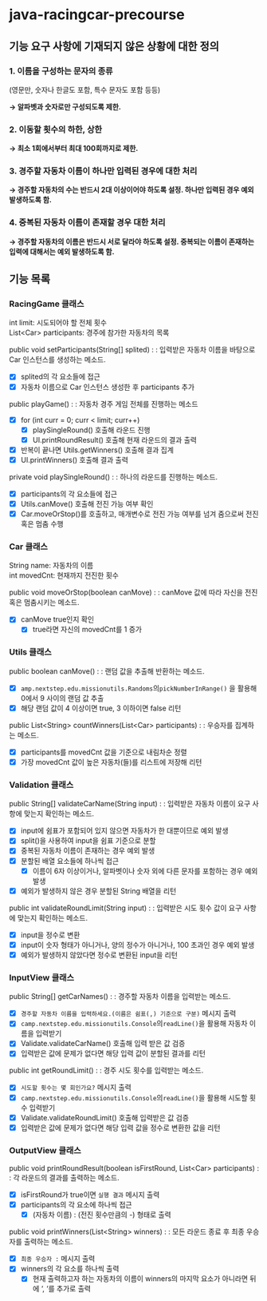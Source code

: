 # java-racingcar-precourse
## 기능 요구 사항에 기재되지 않은 상황에 대한 정의

### 1. 이름을 구성하는 문자의 종류

  (영문만, 숫자나 한글도 포함, 특수 문자도 포함 등등)

  **→ 알파벳과 숫자로만 구성되도록 제한.**

### 2. 이동할 횟수의 하한, 상한

  **→ 최소 1회에서부터 최대 100회까지로 제한.**

### 3. 경주할 자동차 이름이 하나만 입력된 경우에 대한 처리
  **→ 경주할 자동차의 수는 반드시 2대 이상이어야 하도록 설정. 하나만 입력된 경우 예외 발생하도록 함.**

### 4. 중복된 자동차 이름이 존재할 경우 대한 처리
**→ 경주할 자동차의 이름은 반드시 서로 달라야 하도록 설정. 중복되는 이름이 존재하는 입력에 대해서는 예외 발생하도록 함.**

## 기능 목록

### RacingGame 클래스

int limit: 시도되어야 할 전체 횟수<br>
List\<Car> participants: 경주에 참가한 자동차의 목록

public void setParticipants(String[] splited)
: \: 입력받은 자동차 이름을 바탕으로 Car 인스턴스를 생성하는 메소드.

- [x]  splited의 각 요소들에 접근
- [x]  자동차 이름으로 Car 인스턴스 생성한 후 participants 추가

public playGame()
: \: 자동차 경주 게임 전체를 진행하는 메소드

- [x]  for (int curr = 0; curr < limit; curr++)
    - [x]  playSingleRound() 호출해 라운드 진행
    - [x]  UI.printRoundResult() 호출해 현재 라운드의 결과 출력
- [x]  반복이 끝나면 Utils.getWinners() 호출해 결과 집계
- [x]  UI.printWinners() 호출해 결과 출력

private void playSingleRound()
: \: 하나의 라운드를 진행하는 메소드.

- [x]  participants의 각 요소들에 접근
- [x]  Utils.canMove() 호출해 전진 가능 여부 확인
- [x]  Car.moveOrStop()를 호출하고, 매개변수로 전진 가능 여부를 넘겨 줌으로써 전진 혹은 멈춤 수행

### Car 클래스

String name: 자동차의 이름<br>
int movedCnt: 현재까지 전진한 횟수

public void moveOrStop(boolean canMove)
: \: canMove 값에 따라 자신을 전진 혹은 멈춤시키는 메소드.

- [x] canMove true인지 확인
   - [x] true라면 자신의 movedCnt를 1 증가

### Utils 클래스

public boolean canMove()
: \: 랜덤 값을 추출해 반환하는 메소드.

- [x]  `amp.nextstep.edu.missionutils.Randoms`의`pickNumberInRange()` 을 활용해 0에서 9 사이의 랜덤 값 추출
- [x]  해당 랜덤 값이 4 이상이면 true, 3 이하이면 false 리턴

public List\<String> countWinners(List\<Car> participants)
: \: 우승자를 집계하는 메소드.

- [x]  participants를 movedCnt 값을 기준으로 내림차순 정렬
- [x]  가장 movedCnt 값이 높은 자동차(들)를 리스트에 저장해 리턴

### Validation 클래스

public String[] validateCarName(String input)
: \: 입력받은 자동차 이름이 요구 사항에 맞는지 확인하는 메소드.

- [x]  input에 쉼표가 포함되어 있지 않으면 자동차가 한 대뿐이므로 예외 발생
- [x]  split()을 사용하여 input을 쉼표 기준으로 분할
- [x]  중복된 자동차 이름이 존재하는 경우 예외 발생
- [x]  분할된 배열 요소들에 하나씩 접근
    - [x]  이름이 6자 이상이거나, 알파벳이나 숫자 외에 다른 문자를 포함하는 경우 예외 발생
- [x]  예외가 발생하지 않은 경우 분할된 String 배열을 리턴

public int validateRoundLimit(String input)
: \: 입력받은 시도 횟수 값이 요구 사항에 맞는지 확인하는 메소드.

- [x]  input을 정수로 변환
- [x]  input이 숫자 형태가 아니거나, 양의 정수가 아니거나, 100 초과인 경우 예외 발생
- [x]  예외가 발생하지 않았다면 정수로 변환된 input을 리턴

### InputView 클래스

public String[] getCarNames()
: \: 경주할 자동차 이름을 입력받는 메소드.

- [x]  `경주할 자동차 이름을 입력하세요.(이름은 쉼표(,) 기준으로 구분)` 메시지 출력
- [x]  `camp.nextstep.edu.missionutils.Console`의`readLine()`을 활용해 자동차 이름을 입력받기
- [x]  Validate.validateCarName() 호출해 입력 받은 값 검증
- [x]  입력받은 값에 문제가 없다면 해당 입력 값이 분할된 결과를 리턴

public int getRoundLimit()
: \: 경주 시도 횟수를 입력받는 메소드.

- [x]  `시도할 횟수는 몇 회인가요?` 메시지 출력
- [x]  `camp.nextstep.edu.missionutils.Console`의`readLine()`을 활용해 시도할 횟수 입력받기
- [x]  Validate.validateRoundLimit() 호출해 입력받은 값 검증
- [x]  입력받은 값에 문제가 없다면 해당 입력 값을 정수로 변환한 값을 리턴

### OutputView 클래스

public void printRoundResult(boolean isFirstRound, List\<Car> participants)
: \: 각 라운드의 결과를 출력하는 메소드.

- [x]  isFirstRound가 true이면 `실행 결과` 메시지 출력
- [x]  participants의 각 요소에 하나씩 접근
    - [x]  (자동차 이름) : (전진 횟수만큼의 -) 형태로 출력

public void printWinners(List\<String> winners)
: \: 모든 라운드 종료 후 최종 우승자를 출력하는 메소드.

- [x]  `최종 우승자 :` 메시지 출력
- [x]  winners의 각 요소를 하나씩 출력
    - [x]  현재 출력하고자 하는 자동차의 이름이 winners의 마지막 요소가 아니라면 뒤에 ‘, ‘를 추가로 출력